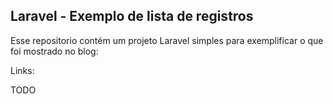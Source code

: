 ## Laravel - Exemplo de lista de registros

Esse repositorio contém um projeto Laravel simples para exemplificar o que foi mostrado no blog:

Links:

TODO
